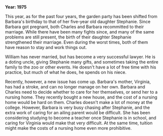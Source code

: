 **Year: 1975**

This year, as for the past four years, the garden party has been shifted from Barbara's birthday to that of her five-year old daughter Stephanie. Since Barbara got pregnant, both Charles and Barbara recommitted to their marriage. While there have been many fights since, and many of the same problems are still present, the birth of their daughter Stephanie strengthened their marriage. Even during the worst times, both of them have reason to stay and work things out.

William has never married, but has become a very successful lawyer. He is a doting uncle, giving Stephanie many gifts, and sometimes taking the entire family to the zoo or other events. He doesn't have a lot of free time with his practice, but much of what he does, he spends on his niece.

Recently, however, a new issue has come up. Barbara's mother, Virginia, has had a stroke, and can no longer manage on her own. Barbara and Charles need to decide whether to care for her themselves, or send her to a nursing home. They recently bought a new house, and the cost of a nursing home would be hard on them. Charles doesn't make a lot of money at the college. However, Barbara is very busy chasing after Stephanie, and the extra work of caring for an ailing parent would be difficult. She has been considering studying to become a teacher once Stephanie is in school, and caring for Virginia would make that very difficult. At the same time, tuition might make the costs of a nursing home even more prohibitive.

